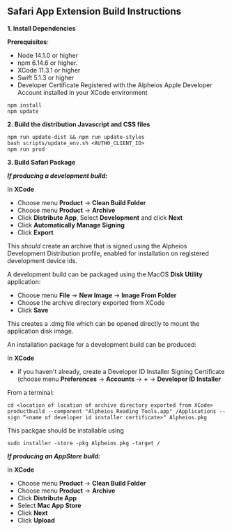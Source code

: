 ## Safari App Extension Build Instructions

**1. Install Dependencies**

**Prerequisites**:

* Node 14.1.0 or higher
* npm 6.14.6 or higher.
* XCode 11.3.1 or higher
* Swift 5.1.3 or higher
* Developer Certificate Registered with the Alpheios Apple Developer Account
  installed in your XCode environment
```
npm install
npm update
```

**2. Build the distribution Javascript and CSS files**

```
npm run update-dist && npm run update-styles
bash scripts/update_env.sh <AUTH0_CLIENT_ID>
npm run prod
```

**3. Build Safari Package**

***If producing a development build:***

In **XCode**

* Choose menu **Product** -> **Clean Build Folder**
* Choose menu **Product** -> **Archive**
* Click **Distribute App**, Select **Development** and click **Next**
* Click **Automatically Manage Signing**
* Click **Export**

This *should* create an archive that is signed using the Alpheios Development
Distribution profile, enabled for installation on registered development device ids.

A development build can be packaged using the MacOS **Disk Utility** application:

* Choose menu **File** ->  **New Image** -> **Image From Folder**
* Choose the archive directory exported from XCode
* Click **Save**

This creates a .dmg file which can be opened directly to mount the application disk image.

An installation package for a development build can be produced:

In **XCode**

* if you haven't already, create a Developer ID Installer Signing Certificate
(choose menu **Preferences** -> **Accounts** ->  **+** -> **Developer ID Installer**

From a terminal:

```
cd <location of location of archive directory exported from XCode>
productbuild --component "Alpheios Reading Tools.app" /Applications --sign “<name of developer id installer certificate>" Alpheios.pkg
```

This packgae should be installable using

```
sudo installer -store -pkg Alpheios.pkg -target /
```

***If producing an AppStore build:***

In **XCode**

* Choose menu **Product** -> **Clean Build Folder**
* Choose menu **Product** -> **Archive**
* Click **Distribute App**
* Select **Mac App Store**
* Click **Next**
* Click **Upload**



